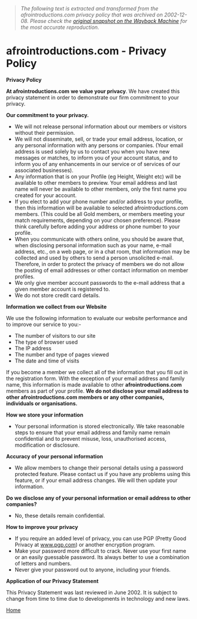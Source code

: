 > *The following text is extracted and transformed from the afrointroductions.com privacy policy that was archived on 2002-12-08. Please check the [original snapshot on the Wayback Machine](https://web.archive.org/web/20021208164831id_/http%3A//www.afrointroductions.com/Privacy.htm) for the most accurate reproduction.*

# afrointroductions.com - Privacy Policy

**Privacy Policy**

**At afrointroductions.com** **we value your privacy**. We have created this privacy statement in order to demonstrate our firm commitment to your privacy.

**Our commitment to your privacy.**

  * We will not release personal information about our members or visitors without their permission. 
  * We will not disseminate, sell, or trade your email address, location, or any personal information with any persons or companies. (Your email address is used solely by us to contact you when you have new messages or matches, to inform you of your account status, and to inform you of any enhancements in our service or of services of our associated businesses). 
  * Any information that is on your Profile (eg Height, Weight etc) will be available to other members to preview. Your email address and last name will never be available to other members, only the first name you created for your account. 
  * If you elect to add your phone number and/or address to your profile, then this information will be available to selected afrointroductions.com members. (This could be all Gold members, or members meeting your match requirements, depending on your chosen preference). Please think carefully before adding your address or phone number to your profile.
  * When you communicate with others online, you should be aware that, when disclosing personal information such as your name, e-mail address, etc., on a web page, or in a chat room, that information may be collected and used by others to send a person unsolicited e-mail. Therefore, in order to protect the privacy of members we do not allow the posting of email addresses or other contact information on member profiles. 
  * We only give member account passwords to the e-mail address that a given member account is registered to. 
  * We do not store credit card details.



**Information we collect from our Website**

We use the following information to evaluate our website performance and to improve our service to you:- 

  * The number of visitors to our site
  * The type of browser used
  * The IP address
  * The number and type of pages viewed
  * The date and time of visits 



If you become a member we collect all of the information that you fill out in the registration form. With the exception of your email address and family name, this information is made available to other **afrointroductions.com** members as part of your profile. **We do not disclose your email address to other afrointroductions.com members or any other companies, individuals or organisations.**

**How we store your information**

  * Your personal information is stored electronically. We take reasonable steps to ensure that your email address and family name remain confidential and to prevent misuse, loss, unauthorised access, modification or disclosure.



**Accuracy of your personal information**

  * We allow members to change their personal details using a password protected feature. Please contact us if you have any problems using this feature, or if your email address changes. We will then update your information. 



**Do we disclose any of your personal information or email address to other companies?**

  * No, these details remain confidential. 



**How to improve your privacy**

  * If you require an added level of privacy, you can use PGP (Pretty Good Privacy at www.pgp.com) or another encryption program. 
  * Make your password more difficult to crack. Never use your first name or an easily guessable password. Its always better to use a combination of letters and numbers. 
  * Never give your password out to anyone, including your friends. 



**Application of our Privacy Statement**

This Privacy Statement was last reviewed in June 2002. It is subject to change from time to time due to developments in technology and new laws.

[Home ](https://web.archive.org/web/20021208164831id_/http%3A//www.afrointroductions.com/default.htm)

 
